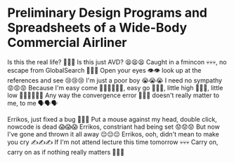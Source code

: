 # Preliminary Design Programs and Spreadsheets of a Wide-Body Commercial Airliner

Is this the real life? 👀👀👀 Is this just AVD? 😫😫😫
Caught in a fmincon 💀💀💀, no escape from GlobalSearch 🫵🫵🫵
Open your eyes 👁👁 look up at the references and see 😢😢😢
I'm just a poor boy 😭😭😭 I need no sympathy 😡😡😡
Because I'm easy come 🚶‍➡️🚶‍➡️🚶‍➡️, easy go 🚶🚶🚶, little high 🕺🕺🕺, little low 🧎‍➡️🧎‍➡️🧎‍➡️
Any way the convergence error 🥷🥷🥷 doesn't really matter to me, to me 🗣🗣🗣

Errikos, just fixed a bug 🧐🧐🧐
Put a mouse against my head, double click, nowcode is dead 😱😱😱
Errikos, constriant had being set 😟😟😟
But now I've gone and thrown it all away 😔😔😔
Errikos, ooh, didn't mean to make you cry ✍️✍️✍️
If I'm not attend lecture this time tomorrow 💀💀💀
Carry on, carry on as if nothing really matters 👣👣👣
